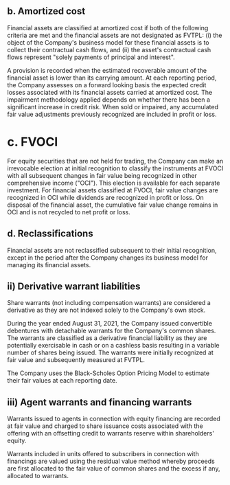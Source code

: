 ## b. Amortized cost

Financial assets are classified at amortized cost if both of the following criteria are met and the financial assets are not designated as FVTPL: (i) the object of the Company's business model for these financial assets is to collect their contractual cash flows, and (ii) the asset's contractual cash flows represent "solely payments of principal and interest".

A provision is recorded when the estimated recoverable amount of the financial asset is lower than its carrying amount. At each reporting period, the Company assesses on a forward looking basis the expected credit losses associated with its financial assets carried at amortized cost. The impairment methodology applied depends on whether there has been a significant increase in credit risk. When sold or impaired, any accumulated fair value adjustments previously recognized are included in profit or loss.

# c. FVOCI

For equity securities that are not held for trading, the Company can make an irrevocable election at initial recognition to classify the instruments at FVOCI with all subsequent changes in fair value being recognized in other comprehensive income ("OCI"). This election is available for each separate investment. For financial assets classified at FVOCI, fair value changes are recognized in OCI while dividends are recognized in profit or loss. On disposal of the financial asset, the cumulative fair value change remains in OCI and is not recycled to net profit or loss.

## d. Reclassifications

Financial assets are not reclassified subsequent to their initial recognition, except in the period after the Company changes its business model for managing its financial assets.

## ii) Derivative warrant liabilities

Share warrants (not including compensation warrants) are considered a derivative as they are not indexed solely to the Company's own stock.

During the year ended August 31, 2021, the Company issued convertible debentures with detachable warrants for the Company's common shares. The warrants are classified as a derivative financial liability as they are potentially exercisable in cash or on a cashless basis resulting in a variable number of shares being issued. The warrants were initially recognized at fair value and subsequently measured at FVTPL.

The Company uses the Black-Scholes Option Pricing Model to estimate their fair values at each reporting date.

## iii) Agent warrants and financing warrants

Warrants issued to agents in connection with equity financing are recorded at fair value and charged to share issuance costs associated with the offering with an offsetting credit to warrants reserve within shareholders' equity.

Warrants included in units offered to subscribers in connection with financings are valued using the residual value method whereby proceeds are first allocated to the fair value of common shares and the excess if any, allocated to warrants.